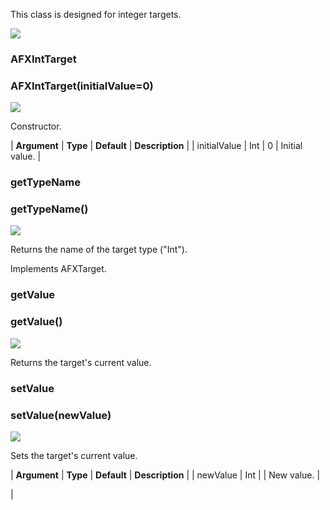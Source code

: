This class is designed for integer targets.

![](../SIMACAERefImages/gui-afxinttarget.png)

### AFXIntTarget

###

### AFXIntTarget(initialValue=0)

![](../IconsReference/butix_top_wline.png)

Constructor.

| **Argument** | **Type** | **Default** | **Description** |
| initialValue | Int | 0 | Initial value. |

### getTypeName

###

### getTypeName()

![](../IconsReference/butix_top_wline.png)

Returns the name of the target type ("Int").

Implements AFXTarget.

### getValue

###

### getValue()

![](../IconsReference/butix_top_wline.png)

Returns the target's current value.

### setValue

###

### setValue(newValue)

![](../IconsReference/butix_top_wline.png)

Sets the target's current value.

| **Argument** | **Type** | **Default** | **Description** |
| newValue | Int | | New value. |

|
